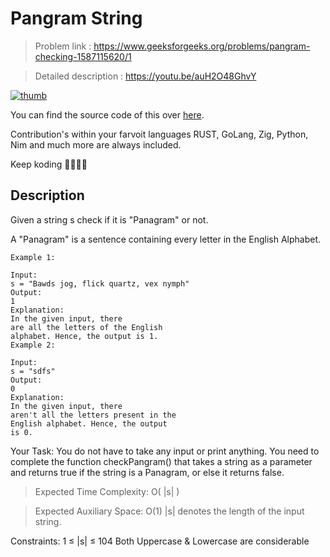 # Pangram String

> Problem link : https://www.geeksforgeeks.org/problems/pangram-checking-1587115620/1

> Detailed description : https://youtu.be/auH2O48GhvY

[![thumb](http://img.youtube.com/vi/auH2O48GhvY/0.jpg)](https://youtu.be/auH2O48GhvY)

You can find the source code of this over [here](./Solution.java).

Contribution's within your farvoit languages RUST, GoLang, Zig, Python, Nim and much more are always included.

Keep koding 🧑‍💻👩‍💻



## Description

Given a string s check if it is "Panagram" or not.

A "Panagram" is a sentence containing every letter in the English Alphabet.

```
Example 1:

Input:
s = "Bawds jog, flick quartz, vex nymph"
Output: 
1
Explanation: 
In the given input, there
are all the letters of the English
alphabet. Hence, the output is 1.
Example 2:

Input:
s = "sdfs"
Output: 
0
Explanation: 
In the given input, there
aren't all the letters present in the
English alphabet. Hence, the output
is 0.
```
Your Task:
You do not have to take any input or print anything. You need to complete the function checkPangram() that takes a string as a parameter and returns true if the string is a Panagram, or else it returns false.

> Expected Time Complexity: O( |s| )

> Expected Auxiliary Space: O(1)
|s| denotes the length of the input string.

Constraints:
1 ≤ |s| ≤ 104
Both Uppercase & Lowercase are considerable

